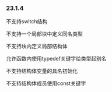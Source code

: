 ### 23\.1.4

不支持switch结构

不支持一个局部块中定义同名类型

不支持块内定义局部结构体

允许函数内使用typedef关键字给类型起别名

不支持结构体变量的具名初始化

不支持结构体成员使用const关键字